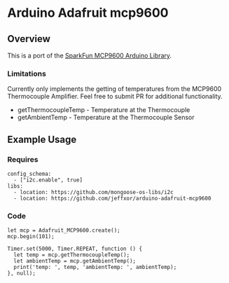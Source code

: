 # Arduino Adafruit mcp9600

## Overview

This is a port of the [SparkFun MCP9600 Arduino Library](https://github.com/sparkfun/SparkFun_MCP9600_Arduino_Library).

### Limitations

Currently only implements the getting of temperatures from the MCP9600 Thermocouple Amplifier. Feel free to submit PR for additional functionality.

- getThermocoupleTemp - Temperature at the Thermocouple
- getAmbientTemp - Temperature at the Thermocouple Sensor

## Example Usage

### Requires

```
config_schema:
  - ["i2c.enable", true]
libs:
  - location: https://github.com/mongoose-os-libs/i2c
  - location: https://github.com/jeffxor/arduino-adafruit-mcp9600
```

### Code

```
let mcp = Adafruit_MCP9600.create();
mcp.begin(101);

Timer.set(5000, Timer.REPEAT, function () {  
  let temp = mcp.getThermocoupleTemp();
  let ambientTemp = mcp.getAmbientTemp();
  print('temp: ', temp, 'ambientTemp: ', ambientTemp);
}, null);
```
